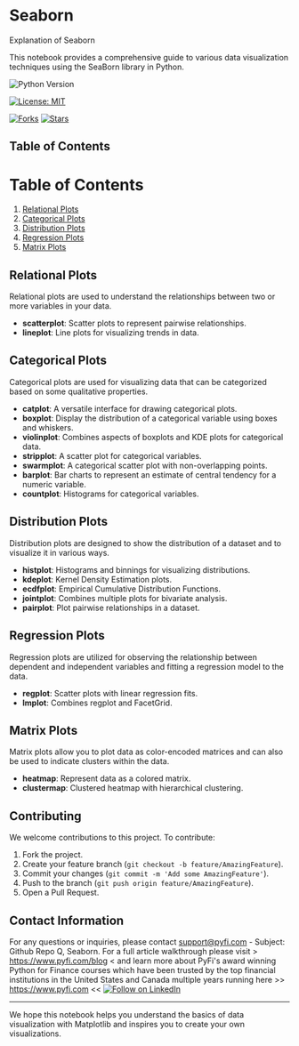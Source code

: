# Seaborn
Explanation of Seaborn 

This notebook provides a comprehensive guide to various data visualization techniques using the SeaBorn library in Python.

![Python Version](https://img.shields.io/badge/Python-3.6%2B-blue)

[![License: MIT](https://img.shields.io/badge/License-MIT-yellow.svg)](https://opensource.org/licenses/MIT)

[![Forks](https://img.shields.io/github/forks/Py-Fi-nance/Seaborn)](https://github.com/Py-Fi-nance/Seaborn/network)
[![Stars](https://img.shields.io/github/stars/Py-Fi-nance/Seaborn)](https://github.com/Py-Fi-nance/Seaborn/stargazers)

## Table of Contents

# Table of Contents
1. [Relational Plots](#relational-plots)
2. [Categorical Plots](#categorical-plots)
3. [Distribution Plots](#distribution-plots)
4. [Regression Plots](#regression-plots)
5. [Matrix Plots](#matrix-plots)

## Relational Plots
Relational plots are used to understand the relationships between two or more variables in your data.

- **scatterplot**: Scatter plots to represent pairwise relationships.
- **lineplot**: Line plots for visualizing trends in data.

## Categorical Plots
Categorical plots are used for visualizing data that can be categorized based on some qualitative properties.

- **catplot**: A versatile interface for drawing categorical plots.
- **boxplot**: Display the distribution of a categorical variable using boxes and whiskers.
- **violinplot**: Combines aspects of boxplots and KDE plots for categorical data.
- **stripplot**: A scatter plot for categorical variables.
- **swarmplot**: A categorical scatter plot with non-overlapping points.
- **barplot**: Bar charts to represent an estimate of central tendency for a numeric variable.
- **countplot**: Histograms for categorical variables.

## Distribution Plots
Distribution plots are designed to show the distribution of a dataset and to visualize it in various ways.

- **histplot**: Histograms and binnings for visualizing distributions.
- **kdeplot**: Kernel Density Estimation plots.
- **ecdfplot**: Empirical Cumulative Distribution Functions.
- **jointplot**: Combines multiple plots for bivariate analysis.
- **pairplot**: Plot pairwise relationships in a dataset.

## Regression Plots
Regression plots are utilized for observing the relationship between dependent and independent variables and fitting a regression model to the data.

- **regplot**: Scatter plots with linear regression fits.
- **lmplot**: Combines regplot and FacetGrid.

## Matrix Plots
Matrix plots allow you to plot data as color-encoded matrices and can also be used to indicate clusters within the data.

- **heatmap**: Represent data as a colored matrix.
- **clustermap**: Clustered heatmap with hierarchical clustering.

## Contributing
We welcome contributions to this project. To contribute:

1. Fork the project.
2. Create your feature branch (`git checkout -b feature/AmazingFeature`).
3. Commit your changes (`git commit -m 'Add some AmazingFeature'`).
4. Push to the branch (`git push origin feature/AmazingFeature`).
5. Open a Pull Request.


## Contact Information
For any questions or inquiries, please contact support@pyfi.com - Subject: Github Repo Q, Seaborn.
For a full article walkthrough please visit > https://www.pyfi.com/blog < and learn more about PyFi's award winning Python for Finance courses which have been trusted by the top financial institutions in the United States and Canada multiple years running here >> https://www.pyfi.com <<
[![Follow on LinkedIn](https://img.shields.io/badge/Follow%20on-LinkedIn-blue?style=social&logo=linkedin)](https://www.linkedin.com/company/pyfi/)

---

We hope this notebook helps you understand the basics of data visualization with Matplotlib and inspires you to create your own visualizations.
